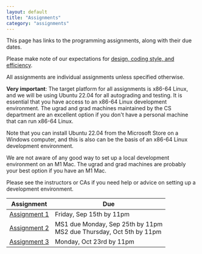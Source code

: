 ```yaml
---
layout: default
title: "Assignments"
category: "assignments"
---
```


This page has links to the programming assignments, along with their due dates.

Please make note of our expectations for [design, coding style, and efficiency](assign/design.html).

All assignments are individual assignments unless specified otherwise.

**Very important**: The target platform for all assignments is x86-64 Linux,
and we will be using Ubuntu 22.04 for all autograding and testing.
It is essential that you have access to an x86-64 Linux development environment.
The ugrad and grad machines maintained by the CS department are an
excellent option if you don't have a personal machine that can run x86-64 Linux.

Note that you can install Ubuntu 22.04 from the Microsoft Store on a Windows computer,
and this is also can be the basis of an x86-64 Linux development environment.

We are not aware of any good way to set up a local development environment
on an M1 Mac. The ugrad and grad machines are probably your best option if
you have an M1 Mac.

Please see the instructors or CAs if you need help or advice on setting up a
development environment.

Assignment | Due
---------- | ---
[Assignment 1](assign/assign01.html) | Friday, Sep 15th by 11pm
[Assignment 2](assign/assign02.html) | MS1 due Monday, Sep 25th by 11pm<br>MS2 due Thursday, Oct 5th by 11pm
[Assignment 3](assign/assign03.html) | Monday, Oct 23rd by 11pm
